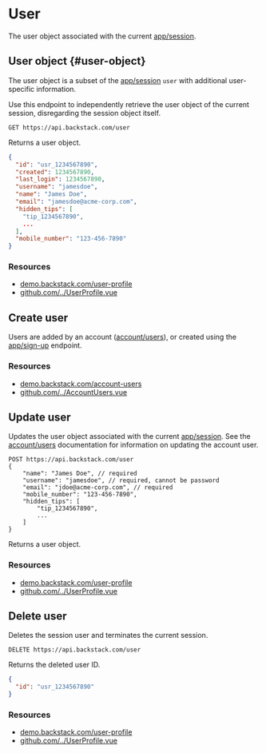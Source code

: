 # User

The user object associated with the current [app/session](app-session.md).

## User object {#user-object}

The user object is a subset of the [app/session](app-session.md) `user` with additional
user-specific information.

Use this endpoint to independently retrieve the user object of the current session, disregarding the session object
itself.

```http request
GET https://api.backstack.com/user
```

Returns a user object.

```json
{
  "id": "usr_1234567890",
  "created": 1234567890,
  "last_login": 1234567890,
  "username": "jamesdoe",
  "name": "James Doe",
  "email": "jamesdoe@acme-corp.com",
  "hidden_tips": [
    "tip_1234567890",
    ...
  ],
  "mobile_number": "123-456-7890"
}
```

### Resources

- [demo.backstack.com/user-profile](https://demo.backstack.com/user-profile)
- [github.com/../UserProfile.vue](https://github.com/deloachtech/backstack-demo/blob/main/src/views/user/UserProfile.vue)



## Create user

Users are added by an account ([account/users](account-users.md)), or created using the [app/sign-up](app-signup) endpoint.


### Resources

- [demo.backstack.com/account-users](https://demo.backstack.com/account-users)
- [github.com/../AccountUsers.vue](https://github.com/deloachtech/backstack-demo/blob/main/src/views/account/users/AccountUsers.vue)



## Update user

Updates the user object associated with the current [app/session](app-session.md). See
the [account/users](account-users#update-account-user) documentation for information on updating the account user.

```http request
POST https://api.backstack.com/user
{
    "name": "James Doe", // required
    "username": "jamesdoe", // required, cannot be password
    "email": "jdoe@acme-corp.com", // required
    "mobile_number": "123-456-7890",
    "hidden_tips": [
        "tip_1234567890",
        ...
    ]
}
```

Returns a user object.

<!--@include: includes/update-note.md-->


### Resources

- [demo.backstack.com/user-profile](https://demo.backstack.com/user-profile)
- [github.com/../UserProfile.vue](https://github.com/deloachtech/backstack-demo/blob/main/src/views/user/UserProfile.vue)


## Delete user

Deletes the session user and terminates the current session.

```http request
DELETE https://api.backstack.com/user
```

Returns the deleted user ID.

```json
{
  "id": "usr_1234567890"
}
```

### Resources

- [demo.backstack.com/user-profile](https://demo.backstack.com/user-profile)
- [github.com/../UserProfile.vue](https://github.com/deloachtech/backstack-demo/blob/main/src/views/user/UserProfile.vue)



